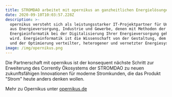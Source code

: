 ```yaml
---
title: STROMDAO arbeitet mit opernikus an ganzheitlichen Energielösungen
date: 2020-09-10T10:03:57.228Z
description: >-
  opernikus versteht sich als leistungsstarker IT-Projektpartner für Unternehmen
  aus Energieversorgung, Industrie und Gewerbe, denen mit Methoden der
  Energieinformatik bei der Digitalisierung Ihrer Energieversorgung geholfen
  wird. Energieinformatik ist die Wissenschaft von der Gestaltung, dem Betrieb
  und der Optimierung verteilter, heterogener und vernetzter Energiesysteme. 
image: /img/opernikus.png
---
```

Die Partnerschaft mit opernikus ist der konsequent nächste Schritt zur Erweiterung des Corrently Ökosystems der STROMDAO zu neuen zukunftsfähigen Innovationen für moderne Stromkunden, die das Produkt "Strom" heute anders denken wollen.

Mehr zu Opernikus unter [opernikus.de](https://opernikus.de)
